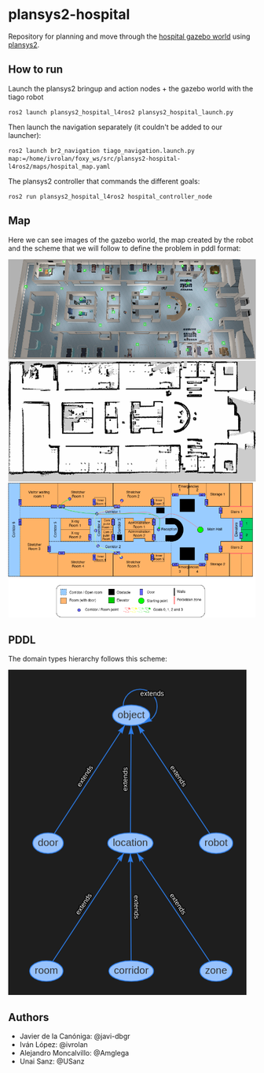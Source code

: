 # plansys2-hospital
Repository for planning and move through the [hospital gazebo world](https://github.com/aws-robotics/aws-robomaker-hospital-world#readme) using [plansys2](https://intelligentroboticslab.gsyc.urjc.es/ros2_planning_system.github.io/).

## How to run
Launch the plansys2 bringup and action nodes + the gazebo world with the tiago robot

    ros2 launch plansys2_hospital_l4ros2 plansys2_hospital_launch.py
    
Then launch the navigation separately (it couldn't be added to our launcher):

    ros2 launch br2_navigation tiago_navigation.launch.py map:=/home/ivrolan/foxy_ws/src/plansys2-hospital-l4ros2/maps/hospital_map.yaml
    
The plansys2 controller that commands the different goals:
    
    ros2 run plansys2_hospital_l4ros2 hospital_controller_node
    

## Map
Here we can see images of the gazebo world, the map created by the robot and the scheme that we will follow to define the problem in pddl format:

![gazebo world image](imgs/aws_hospital_top_view.png)
![robot map image](imgs/reversed_hospital_map.png)
![scheme map image](imgs/hospital_map_scheme.png)

## PDDL
The domain types hierarchy follows this scheme:

![domain types hierarchy](imgs/domain_types_hierarchy.png)

## Authors

 - Javier de la Canóniga: @javi-dbgr
 - Iván López: @ivrolan
 - Alejandro Moncalvillo: @Amglega
 - Unai Sanz: @USanz
